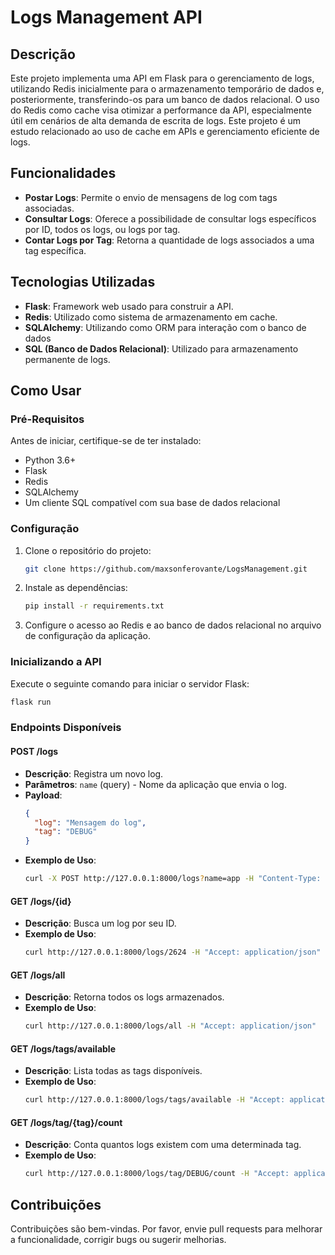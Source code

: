 
# Logs Management API

## Descrição
Este projeto implementa uma API em Flask para o gerenciamento de logs, utilizando Redis inicialmente para o armazenamento temporário de dados e, posteriormente, transferindo-os para um banco de dados relacional. O uso do Redis como cache visa otimizar a performance da API, especialmente útil em cenários de alta demanda de escrita de logs. Este projeto é um estudo relacionado ao uso de cache em APIs e gerenciamento eficiente de logs.

## Funcionalidades
- **Postar Logs**: Permite o envio de mensagens de log com tags associadas.
- **Consultar Logs**: Oferece a possibilidade de consultar logs específicos por ID, todos os logs, ou logs por tag.
- **Contar Logs por Tag**: Retorna a quantidade de logs associados a uma tag específica.

## Tecnologias Utilizadas
- **Flask**: Framework web usado para construir a API.
- **Redis**: Utilizado como sistema de armazenamento em cache.
- **SQLAlchemy**: Utilizando como ORM para interação com o banco de dados
- **SQL (Banco de Dados Relacional)**: Utilizado para armazenamento permanente de logs.

## Como Usar

### Pré-Requisitos
Antes de iniciar, certifique-se de ter instalado:
- Python 3.6+
- Flask
- Redis
- SQLAlchemy
- Um cliente SQL compatível com sua base de dados relacional

### Configuração
1. Clone o repositório do projeto:
   ```bash
   git clone https://github.com/maxsonferovante/LogsManagement.git
   ```
2. Instale as dependências:
   ```bash
   pip install -r requirements.txt
   ```
3. Configure o acesso ao Redis e ao banco de dados relacional no arquivo de configuração da aplicação.

### Inicializando a API
Execute o seguinte comando para iniciar o servidor Flask:
```bash
flask run
```

### Endpoints Disponíveis

#### POST /logs
- **Descrição**: Registra um novo log.
- **Parâmetros**: `name` (query) - Nome da aplicação que envia o log.
- **Payload**:
  ```json
  {
    "log": "Mensagem do log",
    "tag": "DEBUG"
  }
  ```
- **Exemplo de Uso**:
  ```bash
  curl -X POST http://127.0.0.1:8000/logs?name=app -H "Content-Type: application/json" -d '{"log": "This is a log message", "tag": "DEBUG"}'
  ```

#### GET /logs/{id}
- **Descrição**: Busca um log por seu ID.
- **Exemplo de Uso**:
  ```bash
  curl http://127.0.0.1:8000/logs/2624 -H "Accept: application/json"
  ```

#### GET /logs/all
- **Descrição**: Retorna todos os logs armazenados.
- **Exemplo de Uso**:
  ```bash
  curl http://127.0.0.1:8000/logs/all -H "Accept: application/json"
  ```

#### GET /logs/tags/available
- **Descrição**: Lista todas as tags disponíveis.
- **Exemplo de Uso**:
  ```bash
  curl http://127.0.0.1:8000/logs/tags/available -H "Accept: application/json"
  ```

#### GET /logs/tag/{tag}/count
- **Descrição**: Conta quantos logs existem com uma determinada tag.
- **Exemplo de Uso**:
  ```bash
  curl http://127.0.0.1:8000/logs/tag/DEBUG/count -H "Accept: application/json"
  ```

## Contribuições
Contribuições são bem-vindas. Por favor, envie pull requests para melhorar a funcionalidade, corrigir bugs ou sugerir melhorias.

